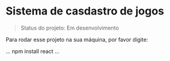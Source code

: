 # Sistema de casdastro de jogos

> Status do projeto: Em desenvolvimento

Para rodar esse projeto na sua máquina, por favor digite:

...
npm install react
...
